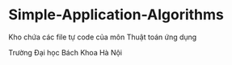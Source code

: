 # Simple-Application-Algorithms
Kho chứa các file tự code của môn Thuật toán ứng dụng

Trường Đại học Bách Khoa Hà Nội
